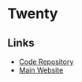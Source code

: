 # Twenty

## Links

- [Code Repository](https://github.com/twentyhq/twenty)
- [Main Website](https://twenty.com)
